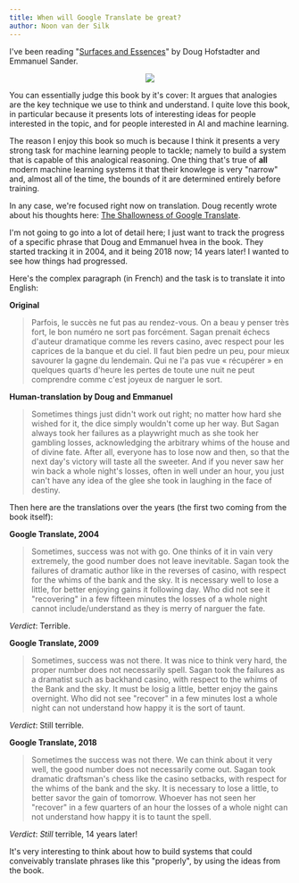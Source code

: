 ```yaml
---
title: When will Google Translate be great? 
author: Noon van der Silk
---
```


I've been reading "[Surfaces and
Essences](https://www.amazon.com/Surfaces-Essences-Analogy-Fuel-Thinking/dp/0465018475/)" by Doug Hofstadter and Emmanuel Sander. 

<center>
<a href="https://www.amazon.com/Surfaces-Essences-Analogy-Fuel-Thinking/dp/0465018475/"><img src="/images/surfaces-and-essences.png" /></a>
</center>

You can essentially judge this book by it's cover: It argues that analogies
are the key technique we use to think and understand. I quite love this book,
in particular because it presents lots of interesting ideas for people
interested in the topic, and for people interested in AI and machine learning.

The reason I enjoy this book so much is because I think it presents a very
strong task for machine learning people to tackle; namely to build a system
that is capable of this analogical reasoning. One thing that's true of
**all** modern machine learning systems it that their knowlege is very
"narrow" and, almost all of the time, the bounds of it are determined
entirely before training.

In any case, we're focused right now on translation. Doug recently wrote about his thoughts here:
[The Shallowness of Google Translate](https://www.theatlantic.com/technology/archive/2018/01/the-shallowness-of-google-translate/551570/). 

I'm not going to go into a lot of detail here; I just want to track the
progress of a specific phrase that Doug and Emmanuel hvea in the book. They
started tracking it in 2004, and it being 2018 now; 14 years later! I wanted
to see how things had progressed.

Here's the complex paragraph (in French) and the task is to translate it into
English:

**Original**

> Parfois, le succès ne fut pas au rendez-vous. On a beau y penser très fort,
> le bon numéro ne sort pas forcément. Sagan prenait échecs d'auteur
> dramatique comme les revers casino, avec respect pour les caprices de la
> banque et du ciel. Il faut bien pedre un peu, pour mieux savourer la
> gagne du lendemain.  Qui ne l'a pas vue &laquo; récupérer &raquo; en quelques quarts
> d'heure les pertes de toute une nuit ne peut comprendre comme c'est
> joyeux de narguer le sort.


**Human-translation by Doug and Emmanuel**

> Sometimes things just didn't work out right; no matter how hard she wished for
> it, the dice simply wouldn't come up her way. But Sagan always took her
> failures as a playwright much as she took her gambling losses, acknowledging
> the arbitrary whims of the house and of divine fate. After all, everyone has
> to lose now and then, so that the next day's victory will taste all the
> sweeter. And if you never saw her win back a whole night's losses, often in
> well under an hour, you just can't have any idea of the glee she took in
> laughing in the face of destiny.

Then here are the translations over the years (the first two coming from the book
itself):

**Google Translate, 2004**

> Sometimes, success was not with go. One thinks of it in vain very extremely,
> the good number does not leave inevitable. Sagan took the failures of dramatic
> author like in the reverses of casino, with respect for the whims of the bank
> and the sky. It is necessary well to lose a little, for better enjoying gains
> it following day. Who did not see it "recovering" in a few fifteen minutes the
> losses of a whole night cannot include/understand as they is merry of narguer
> the fate.

_Verdict_: Terrible.


**Google Translate, 2009**

> Sometimes, success was not there. It was nice to think very hard, the proper
> number does not necessarily spell. Sagan took the failures as a dramatist such
> as backhand casino, with respect to the whims of the Bank and the sky. It must
> be losig a little, better enjoy the gains overnight. Who did not see "recover"
> in a few minutes lost a whole night can not understand how happy it is the
> sort of taunt.
 
_Verdict_: Still terrible.

**Google Translate, 2018**

> Sometimes the success was not there. We can think about it very well, the
> good number does not necessarily come out. Sagan took dramatic draftsman's
> chess like the casino setbacks, with respect for the whims of the bank and
> the sky. It is necessary to lose a little, to better savor the gain of
> tomorrow. Whoever has not seen her "recover" in a few quarters of an hour
> the losses of a whole night can not understand how happy it is to taunt the
> spell.

_Verdict_: _Still_ terrible, 14 years later!

It's very interesting to think about how to build systems that could
conveivably translate phrases like this "properly", by using the ideas
from the book.
